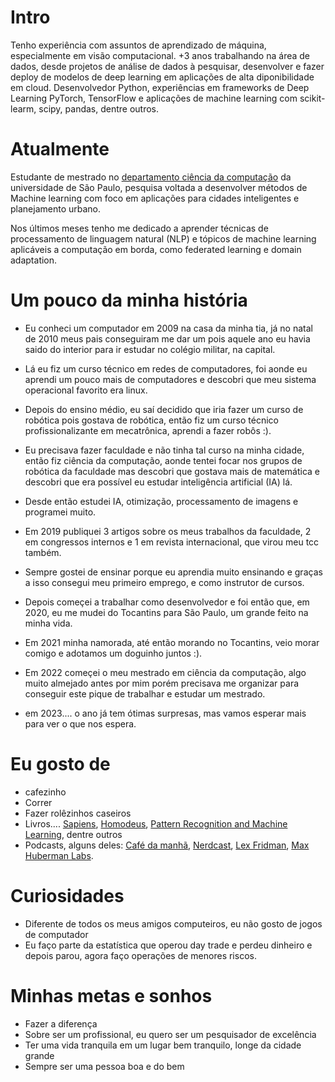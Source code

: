 
# Intro

Tenho experiência com assuntos de aprendizado de máquina, especialmente em visão computacional. +3 anos trabalhando na área de dados, desde projetos de análise de dados à pesquisar, desenvolver e fazer deploy de modelos de deep learning em aplicações de alta diponibilidade em cloud. Desenvolvedor Python, experiências em frameworks de Deep Learning PyTorch, TensorFlow e aplicações de machine learning com scikit-learm, scipy, pandas, dentre outros.

# Atualmente 

Estudante de mestrado no [departamento ciência da computação](https://www.ime.usp.br/pos-computacao/) da universidade de São Paulo, pesquisa voltada a desenvolver métodos de Machine learning com foco em aplicações para cidades inteligentes e planejamento urbano.

Nos últimos meses tenho me dedicado a aprender técnicas de processamento de linguagem natural (NLP) e tópicos de machine learning aplicáveis a computação em borda, como federated learning e domain adaptation.


# Um pouco da minha história

- Eu conheci um computador em 2009 na casa da minha tia, já no natal de 2010 meus pais conseguiram me dar um pois aquele ano eu havia saido do interior para ir estudar no colégio militar, na capital. 

- Lá eu fiz um curso técnico em redes de computadores, foi aonde eu aprendi um pouco mais de computadores e descobri que meu sistema operacional favorito era linux.

- Depois do ensino médio, eu saí decidido que iria fazer um curso de robótica pois gostava de robótica, então fiz um curso técnico profissionalizante em mecatrônica, aprendi a fazer robôs :).

- Eu precisava fazer faculdade e não tinha tal curso na minha cidade, então fiz ciência da computação, aonde tentei focar nos grupos de robótica da faculdade mas descobri que gostava mais de matemática e descobri que era possível eu estudar inteligência artificial (IA) lá.

- Desde  então estudei IA, otimização, processamento de imagens e programei muito.

- Em 2019 publiquei 3 artigos sobre os meus trabalhos da faculdade, 2 em congressos internos e 1 em revista internacional, que virou meu tcc também.

- Sempre gostei de ensinar porque eu aprendia muito ensinando e graças a isso consegui meu primeiro emprego, e como instrutor de cursos.

- Depois começei a trabalhar como desenvolvedor e foi então que, em 2020, eu me mudei do Tocantins para São Paulo, um grande feito na minha vida.

- Em 2021 minha namorada, até então morando no Tocantins, veio morar comigo e adotamos um doguinho juntos :).

- Em 2022 começei o meu mestrado em ciência da computação, algo muito almejado antes por mim porém precisava me organizar para conseguir este pique de trabalhar e estudar um mestrado.

- em 2023.... o ano já tem ótimas surpresas, mas vamos esperar mais para ver o que nos espera.


# Eu gosto de

- cafezinho
- Correr
- Fazer rolêzinhos caseiros
- Livros.... [Sapiens](https://www.ynharari.com/book/sapiens-2/), [Homodeus](https://www.ynharari.com/book/homo-deus/), [Pattern Recognition and Machine Learning](https://www.microsoft.com/en-us/research/people/cmbishop/prml-book/), dentre outros
- Podcasts, alguns deles: [Café da manhã](https://open.spotify.com/show/6WRTzGhq3uFxMrxHrHh1lo), [Nerdcast](https://jovemnerd.com.br/nerdcast/), [Lex Fridman](https://lexfridman.com/podcast/), [Max Huberman Labs](https://hubermanlab.com/).

# Curiosidades

- Diferente de todos os meus amigos computeiros, eu não gosto de jogos de computador
- Eu faço parte da estatística que operou day trade e perdeu dinheiro e depois parou, agora faço operações de menores riscos.

# Minhas metas e sonhos 

- Fazer a diferença 
- Sobre ser um profissional, eu quero ser um pesquisador de excelência
- Ter uma vida tranquila em um lugar bem tranquilo, longe da cidade grande
- Sempre ser uma pessoa boa e do bem
